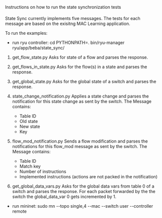 Instructions on how to run the state synchronization tests
####

State Sync currently implements five messages. The tests for each message are based on the exisitng MAC Learning application.

To run the examples:
- run ryu controller:
  cd <ryu folder>
  PYTHONPATH=. bin/ryu-manager ryu/app/beba/state_sync/<example file>
  
1.  get_flow_state.py
    Asks for state of a flow and parses the response.

2.  get_flows_in_state.py
    Asks for the flow(s) in a state and parses the response.

3.  get_global_state.py
    Asks for the global state of a switch and parses the response.

4.  state_change_notification.py
    Applies a state change and parses the notification for this state change as sent by the switch.
    The Message contains:
    - Table ID
    - Old state
    - New state
    - Key

5.  flow_mod_notification.py
    Sends a flow modification and parses the notifications for this flow_mod message as sent by the switch.
    The Message contains:
    - Table ID
    - Match key
    - Number of instructions
    - Implemented instructions (actions are not packed in the notification)

6.  get_global_data_vars.py
    Asks for the global data vars from table 0 of a switch and parses the response.
    For each packet forwarded by the the switch the global_data_var 0 gets incremented by 1.

- run mininet:
  sudo mn --topo single,4 --mac --switch user --controller remote
